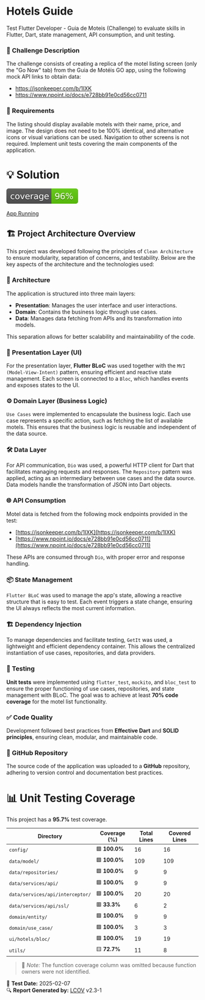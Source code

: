 # Hotels Guide
Test Flutter Developer - Guia de Moteis (Challenge) to evaluate skills in Flutter, Dart, state management, API consumption, and unit testing.

### 🎯 Challenge Description

The challenge consists of creating a replica of the motel listing screen (only the "Go Now" tab) from the Guia de Motéis GO app, using the following mock API links to obtain data:

- https://jsonkeeper.com/b/1IXK
- https://www.npoint.io/docs/e728bb91e0cd56cc0711

### 📌 Requirements

The listing should display available motels with their name, price, and image.
The design does not need to be 100% identical, and alternative icons or visual variations can be used.
Navigation to other screens is not required.
Implement unit tests covering the main components of the application.

# 💡 Solution

![Coverage](coverage_badge.svg?sanitize=true)

[App Running](example.webm)

## 🏗️ Project Architecture Overview

This project was developed following the principles of `Clean Architecture` to ensure modularity, separation of concerns, and testability. Below are the key aspects of the architecture and the technologies used:

### 📌 Architecture

The application is structured into three main layers:

- **Presentation**: Manages the user interface and user interactions.
- **Domain**: Contains the business logic through use cases.
- **Data**: Manages data fetching from APIs and its transformation into models.

This separation allows for better scalability and maintainability of the code.

### 🎨 Presentation Layer (UI)
For the presentation layer, **Flutter BLoC** was used together with the `MVI (Model-View-Intent)` pattern, ensuring efficient and reactive state management. Each screen is connected to a `Bloc`, which handles events and exposes states to the UI.

### ⚙️ Domain Layer (Business Logic)
`Use Cases` were implemented to encapsulate the business logic. Each use case represents a specific action, such as fetching the list of available motels. This ensures that the business logic is reusable and independent of the data source.

### 🛠️ Data Layer
For API communication, `Dio` was used, a powerful HTTP client for Dart that facilitates managing requests and responses. The `Repository` pattern was applied, acting as an intermediary between use cases and the data source. Data models handle the transformation of JSON into Dart objects.

### 🌐 API Consumption
Motel data is fetched from the following mock endpoints provided in the test:
- [https://jsonkeeper.com/b/1IXK](https://jsonkeeper.com/b/1IXK)
- [https://www.npoint.io/docs/e728bb91e0cd56cc0711](https://www.npoint.io/docs/e728bb91e0cd56cc0711)

These APIs are consumed through `Dio`, with proper error and response handling.

### 📦 State Management
`Flutter BLoC` was used to manage the app's state, allowing a reactive structure that is easy to test. Each event triggers a state change, ensuring the UI always reflects the most current information.

### 🏗️ Dependency Injection
To manage dependencies and facilitate testing, `GetIt` was used, a lightweight and efficient dependency container. This allows the centralized instantiation of use cases, repositories, and data providers.

### 🧪 Testing
**Unit tests** were implemented using `flutter_test`, `mockito`, and `bloc_test` to ensure the proper functioning of use cases, repositories, and state management with BLoC. The goal was to achieve at least **70% code coverage** for the motel list functionality.

### ✅ Code Quality
Development followed best practices from **Effective Dart** and **SOLID principles**, ensuring clean, modular, and maintainable code.

### 🚀 GitHub Repository
The source code of the application was uploaded to a **GitHub** repository, adhering to version control and documentation best practices.


# 📊 Unit Testing Coverage

This project has a **95.7%** test coverage.

| Directory                             | Coverage (%) | Total Lines | Covered Lines |
|--------------------------------------|--------------|-------------|---------------|
| `config/`                            | 🟩 **100.0%**  | 16          | 16            |
| `data/model/`                        | 🟩 **100.0%**  | 109         | 109           |
| `data/repositories/`                 | 🟩 **100.0%**  | 9           | 9             |
| `data/services/api/`                 | 🟩 **100.0%**  | 9           | 9             |
| `data/services/api/interceptor/`     | 🟩 **100.0%**  | 20          | 20            |
| `data/services/api/ssl/`             | 🟥 **33.3%**   | 6           | 2             |
| `domain/entity/`                     | 🟩 **100.0%**  | 9           | 9             |
| `domain/use_case/`                   | 🟩 **100.0%**  | 3           | 3             |
| `ui/hotels/bloc/`                    | 🟩 **100.0%**  | 19          | 19            |
| `utils/`                              | 🟨 **72.7%**   | 11          | 8             |

> 📌 *Note:* The function coverage column was omitted because function owners were not identified.

📅 **Test Date:** 2025-02-07  
🔍 **Report Generated by:** [LCOV](http://ltp.sourceforge.net/coverage/lcov.php) v2.3-1

